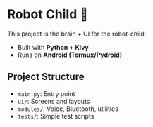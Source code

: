 # Robot Child 🤖

This project is the brain + UI for the robot-child.
- Built with **Python + Kivy**
- Runs on **Android (Termux/Pydroid)**

## Project Structure
- `main.py`: Entry point
- `ui/`: Screens and layouts
- `modules/`: Voice, Bluetooth, utilities
- `tests/`: Simple test scripts

